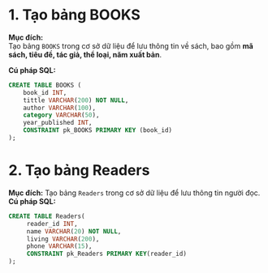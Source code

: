 # 1. Tạo bảng BOOKS

**Mục đích:**  
Tạo bảng `BOOKS` trong cơ sở dữ liệu để lưu thông tin về sách, bao gồm **mã sách, tiêu đề, tác giả, thể loại, năm xuất bản**.

**Cú pháp SQL:**
```sql
CREATE TABLE BOOKS (
    book_id INT,
    tittle VARCHAR(200) NOT NULL,
    author VARCHAR(100),
    category VARCHAR(50),
    year_published INT,
    CONSTRAINT pk_BOOKS PRIMARY KEY (book_id)
);
```
# 2. Tạo bảng Readers
**Mục đích:**
Tạo bảng `Readers` trong cơ sở dữ liệu để lưu thông tin người đọc.
**Cú pháp SQL:**
```sql
CREATE TABLE Readers(
	 reader_id INT,
	 name VARCHAR(20) NOT NULL,
	 living VARCHAR(200),
	 phone VARCHAR(15),
	 CONSTRAINT pk_Readers PRIMARY KEY(reader_id)
);
```

